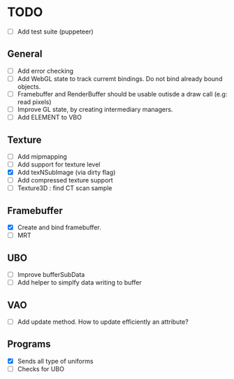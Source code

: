 # TODO

* [ ] Add test suite (puppeteer)

## General

* [ ] Add error checking
* [ ] Add WebGL state to track curremt bindings. Do not bind already bound objects.
* [ ] Framebuffer and RenderBuffer should be usable outisde a draw call (e.g: read pixels)
* [ ] Improve GL state, by creating intermediary managers.
* [ ] Add ELEMENT to VBO

## Texture

* [ ] Add mipmapping
* [ ] Add support for texture level
* [X] Add texNSubImage (via dirty flag)
* [ ] Add compressed texture support
* [ ] Texture3D : find CT scan sample

## Framebuffer

* [X] Create and bind framebuffer.
* [ ] MRT

## UBO

* [ ] Improve bufferSubData
* [ ] Add helper to simplfy data writing to buffer

## VAO 

* [ ] Add update method. How to update efficiently an attribute?

## Programs

* [X] Sends all type of uniforms
* [ ] Checks for UBO
